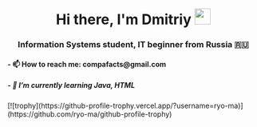 <h1 align="center">Hi there, I'm Dmitriy</a> 
<img src="https://github.com/blackcater/blackcater/raw/main/images/Hi.gif" height="32"/></h1>
<h3 align="center">Information Systems student, IT beginner from Russia 🇷🇺</h3>
<h4 align="left"> - 📫 How to reach me: compafacts@gmail.com</h4>
<h5 align="left"> - 🌱 I’m currently learning Java, HTML</h5>
[![trophy](https://github-profile-trophy.vercel.app/?username=ryo-ma)](https://github.com/ryo-ma/github-profile-trophy)

<!--
**Faiilo/Faiilo** is a ✨ _special_ ✨ repository because its `README.md` (this file) appears on your GitHub profile.

Here are some ideas to get you started:

- 🔭 I’m currently working on ...
- 🌱 I’m currently learning ...
- 👯 I’m looking to collaborate on ...
- 🤔 I’m looking for help with ...
- 💬 Ask me about ...
- 📫 How to reach me: ...
- 😄 Pronouns: ...
- ⚡ Fun fact: ...
-->

